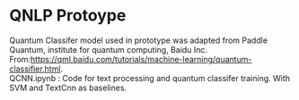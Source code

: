 # QNLP Protoype
Quantum Classifer model used in prototype was adapted from Paddle Quantum, institute for quantum computing, Baidu Inc. From:https://qml.baidu.com/tutorials/machine-learning/quantum-classifier.html. \
QCNN.ipynb : Code for text processing and quantum classifer training. With SVM and TextCnn as baselines.
